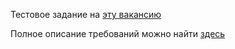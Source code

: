 Тестовое задание на [эту вакансию](https://spb.hh.ru/vacancy/80662588?utm_source=admitad&utm_medium=cpa&utm_campaign=RU_employers&admitad_uid=92c870f55c9bb63ee3e5e2b216a5ae98&publisher_id=58)

Полное описание требований можно найти [здесь]()